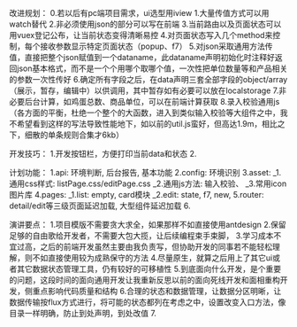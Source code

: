 改进规划：
0.若以后有pc端项目需求，ui选型用iview
1.大量传值方式可以用watch替代
2.非必须使用json的部分可以写在前端
3.当前路由以及页面状态可以用vuex登记公布，让当前状态变得清晰易控
4.对页面状态写入几个method来控制，每个接收参数显示特定页面状态（popup、f7）
5.对json采取通用方法传值，直接把整个json赋值到一个dataname，此dataname声明初始化时注释好返回json基本格式，而不是一个个用哪个取哪个值，一次性把单位数量等和产品相关的参数一次性传好
6.确定所有字段之后，在data声明三套全部字段的object/array（展示，暂存，编辑中）以供调用，其中暂存如有必要可以放在localstorage
7.非必要后台计算，如鸡蛋总数、商品单位，可以在前端计算获取
8.录入校验通用js（各方面的平衡，杜绝一个整个的大函数，进入到类似输入校验等大组件之中，我不希望看到这样的写法导致性能地下，如以前的util.js蛮好，但高达1.9m，相比之下，细散的单条规则合集才6kb）


开发技巧：
1.开发按钮栏，方便打印当前data和状态
2.

计划功能：
1.api: 环境判断, 后台报告, 基本功能
2.config: 环境识别
3.asset: 
    _1.通用css样式: listPage.css/editPage.css
    _2.通用js方法: 输入校验、
    _3.常用icon图片库
4.pages: 
    _1.list: empty, card模块
    _2.edit: state, f7, new, 
5.router: detail/edit等三级页面延迟加载, 大型组件延迟加载
6.
        

演讲要点：
1.项目模版不需要贪大求全，如果那样不如直接使用antdesign
2.保留足够的自由歌给开发者，不需要大包大揽，让后续编程束手束脚，
3.学习成本不宜过高，之后的前端开发虽然主要由我负责写，但协助开发的同事若不能轻松理解，则不如直接使用较为成熟保守的方法
4.尽量原生，就算之后用上了其它ui或者其它数据状态管理工具，仍有较好的可移植性
5.到底面向什么开发，是个重要的问题，这段时间的面向通用开发让我重新反思以前的面向死线开发和面相重构开发，侧重点影响代码质量和结构
6.合理的状态和数据管理，让数据分区明晰，让数据传输按flux方式进行，将可能的状态都列在考虑之中，设置改变入口方法，像目录一样明确，防止到处声明，到处改值
7.